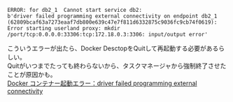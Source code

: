 
```
ERROR: for db2_1  Cannot start service db2:
b'driver failed programming external connectivity on endpoint db2_1 (62809bcaf63a7273eaaf7db800e639c47e7f811d6332875c9036fc9cb74f0619):
Error starting userland proxy: mkdir /port/tcp:0.0.0.0:33306:tcp:172.18.0.3:3306: input/output error'
```

こういうエラーが出たら、Docker DesctopをQuitして再起動する必要があるらしい。  
Quitがいつまでたっても終わらないから、タスクマネージャから強制終了させたことが原因かも。  
[Docker コンテナー起動エラー：driver failed programming external connectivity](https://sqlazure.jp/r/tips/1546/)
